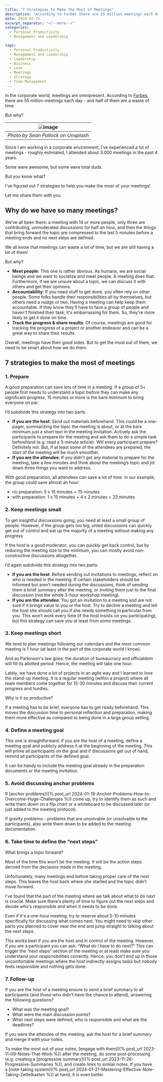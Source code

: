 ```yaml
---
title: "7 Strategies to Make the Most of Meetings"
description: "According to Forbes there are 55 million meetings each day - and half of them are a waste of time. I mean yes, some meetings are really important for us to share ideas, move things forward, or come together and create momentum in a project. But, meetings can be a big waste of time. Since I am working in a corporate environment, I have experienced a lot of meetings - roughly estimated, that I attended about 3.000 meetings in the past 4 years. Some were awesome, but some were total duds. But you know what? I've figured out 7 strategies to help you make the most of your meetings! Let me share them with you."
date: 2024-02-22
excerpt_separator: "<!--more-->"
categories:
  - Personal Productivity
  - Management and Leadership

tags:
  - Personal Productivity
  - Management and Leadership
  - Leadership
  - Business
  - Lean
  - Meetings
  - Strategy
  - Time-Management
---
```


In the corporate world, meetings are omnipresent. According to [Forbes](https://www.forbes.com/sites/peterhigh/2019/11/25/half-of-all-meetings-are-a-waste-of-timeheres-how-to-improve-them/), there are 55 million meetings each day - and half of them are a waste of time.

But why?

| ![image](/assets/images/sean-pollock-corporate-towers-unsplash.jpg) |
|:--:|
| *Photo by Sean Pollock on Unsplash* |

Since I am working in a corporate environment, I’ve experienced a lot of meetings - roughly estimated, I attended about 3.000 meetings in the past 4 years.

Some were awesome, but some were total duds.

But you know what?

I've figured out 7 strategies to help you make the most of your meetings!

Let me share them with you.

## Why do we have so many meetings?

We’ve all been there: a meeting with 14 or more people, only three are contributing, unmoderated discussions for half an hour, and then the things that bring forward the topic are compressed to the last 5 minutes before a meeting ends and no next steps are defined.

We all know that meetings can waste a lot of time, but we are still having a lot of them!

But why?

- **Meet people**: This one is rather obvious. As humans, we are social beings and we want to socialize and meet people. A meeting does that. Furthermore, if we are unsure about a topic, we can discuss it with others and get their opinions.
- **Accountability**: If you need stuff to get done, you often rely on other people. Some folks handle their responsibilities all by themselves, but others need a nudge or two. Having a meeting can help keep them accountable. If they know they'll have to face a group of people and haven't finished their task, it's embarrassing for them. So, they're more likely to get it done on time.
- **Track the progress & share results**: Of course, meetings are good for tracking the progress of a project or another endeavor and can be a great way to share their results.

Overall, meetings have their good sides. But to get the most out of them, we need to be smart about how we do them.

## 7 strategies to make the most of meetings

### 1. Prepare

A good preparation can save lots of time in a meeting. If a group of 5+ people first needs to understand a topic before they can make any significant progress, 15 minutes or more is the bare minimum to bring everyone on par.

I’d subdivide this strategy into two parts:

- **If you are the host**: Send out materials beforehand. This could be a one-pager, summarizing the topic the meeting is about, or at the bare minimum just a short text in the meeting invitation. Actively ask the participants to prepare for the meeting and ask them to do a simple task beforehand (e.g. read a 3-minute article). Will every participant prepare? Definitely not. But, if at least some of the attendees are prepared, the start of the meeting will be much smoother.
- **If you are the attendee**: If you didn’t get any material to prepare for the meeting, take a few minutes and think about the meeting’s topic and jot down three things you want to address.

With good preparation, all attendees can save a lot of time. In our example, the group could save almost an hour:

- no preparation: 5 x 15 minutes = 75 minutes
- with preparation: 1 x 15 minutes + 4 x 2 minutes = 23 minutes

### 2. Keep meetings small

To get insightful discussions going, you need at least a small group of people. However, if the group gets too big, unled discussions can quickly get out of control and eat up the majority of a meeting without making any progress

If the host is a good moderator, you can quickly get back control, but by reducing the meeting size to the minimum, you can mostly avoid non-constructive discussions altogether.

I’d again subdivide this strategy into two parts:

- **If you are the host**: Before sending out invitations to meetings, reflect on who is needed in the meeting. If certain stakeholders should be informed but aren’t needed during the discussions, think of sending them a brief summary after the meeting, or inviting them just to the final discussion (not the whole 3-hour workshop meeting).
- **If you are the attendee**: You got an invitation to a meeting and are not sure if it brings value to you or the host. Try to decline a meeting and tell the host she should call you if she needs something in particular from you. This won’t work every time (if the host insists on you participating), but this strategy can save you at least from some meetings.

### 3. Keep meetings short

We tend to plan meetings following our calendars and the most common meeting is 1 hour (at least in the part of the corporate world I know).

And as Parkinson's law goes: the duration of bureaucracy and officialdom will fill its allotted period. Hence, the meeting will take one hour.

Lately, we have done a lot of projects in an agile way and I learned to love the stand-up meeting. It is a regular meeting (within a project) where all team members come together for 15-30 minutes and discuss their current progress and hurdles.

Why is it so productive?

If a meeting has to be brief, everyone has to get ready beforehand. This moves the discussion time to personal reflection and preparation, making them more effective as compared to being done in a large group setting.

### 4. Define a meeting goal

This one is straightforward: if you are the host of a meeting, define a meeting goal and publicly address it at the beginning of the meeting. This will prime all participants on the goal and if discussions get out of hand, remind all participants of the defined goal.

It can be handy to include the meeting goal already in the preparation documents or the meeting invitation.

### 5. Avoid discussing anchor problems

If [anchor problems]({% post_url 2024-01-18-Anchor-Problems-How-to-Overcome-Huge-Challenges %}) come up, try to identify them as such and write them down on a flip chart or a whiteboard to be discussed later (or just added to the meeting protocol).

If gravity problems - problems that are unsolvable (or unsolvable to the participants), also write them down to be added to the meeting documentation.

### 6. Take time to define the “next steps”

What brings a topic forward?

Most of the time this won’t be the meeting. It will be the action steps derived from the decisions made in the meeting.

Unfortunately, many meetings end before taking proper care of the next steps. This leaves the host back where she started and the topic didn’t move forward.

I've found that the part of the meeting where we talk about what to do next is crucial. Make sure there's plenty of time to figure out the next steps and decide who's responsible and when it needs to be done.

Even if it's a one-hour meeting, try to reserve about 5-10 minutes specifically for discussing what comes next. You might need to skip other parts you planned to cover near the end and jump straight to talking about the next steps.

This works best if you are the host and in control of the meeting. However, if you are a participant you can ask: “What do I have to do next?” This can trigger the “next steps” section of the meeting or at least make sure you understand your responsibilities correctly. Hence, you don't end up in those uncomfortable meetings where the host indirectly assigns tasks but nobody feels responsible and nothing gets done.

### 7. Follow-up

If you are the host of a meeting ensure to send a brief summary to all participants (and those who didn’t have the chance to attend), answering the following questions?

- What was the meeting goal?
- What were the main discussion points?
- What next steps were defined, who is responsible and what are the deadlines?

If you were the attendee of the meeting, ask the host for a brief summary and merge it with your notes.

To make the most out of your notes, [engage with them]({% post_url 2023-11-09-Notes-That-Work %}) after the meeting, do some post-processing (e.g. creating a [progressive summary]({% post_url 2023-11-26-Progressive-Summaries %}), and create links to similar notes. If you have a [note-taking system]({% post_url 2024-01-21-Mastering-Effective-Note-Taking-Zettelkasten %}) at hand, it is even better.